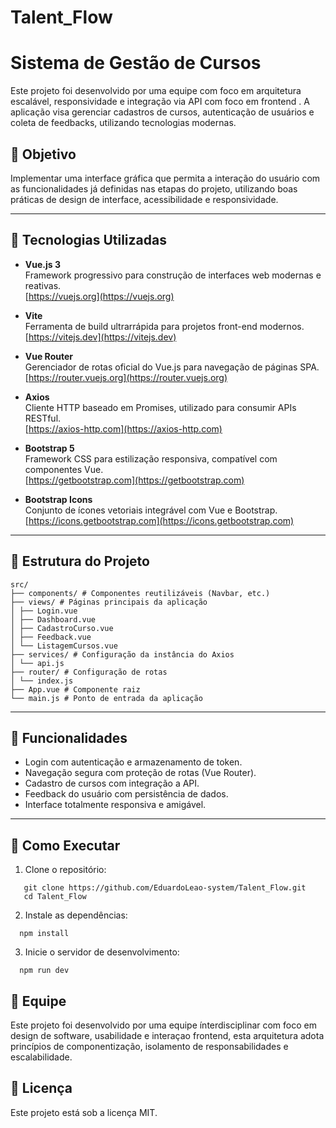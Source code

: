 # Talent_Flow
# Sistema de Gestão de Cursos

Este projeto foi desenvolvido por uma equipe com foco em arquitetura escalável, responsividade e integração via API com foco em frontend . A aplicação visa gerenciar cadastros de cursos, autenticação de usuários e coleta de feedbacks, utilizando tecnologias modernas.

## 🎯 Objetivo

Implementar uma interface gráfica que permita a interação do usuário com as funcionalidades já definidas nas etapas do projeto, utilizando boas práticas de design de interface, acessibilidade e responsividade.

---

## 🧠 Tecnologias Utilizadas

- **Vue.js 3**  
  Framework progressivo para construção de interfaces web modernas e reativas.  
   [https://vuejs.org](https://vuejs.org)

- **Vite**  
  Ferramenta de build ultrarrápida para projetos front-end modernos.  
  [https://vitejs.dev](https://vitejs.dev)

- **Vue Router**  
  Gerenciador de rotas oficial do Vue.js para navegação de páginas SPA.  
  [https://router.vuejs.org](https://router.vuejs.org)

- **Axios**  
  Cliente HTTP baseado em Promises, utilizado para consumir APIs RESTful.  
  [https://axios-http.com](https://axios-http.com)

- **Bootstrap 5**  
  Framework CSS para estilização responsiva, compatível com componentes Vue.  
  [https://getbootstrap.com](https://getbootstrap.com)

- **Bootstrap Icons**  
  Conjunto de ícones vetoriais integrável com Vue e Bootstrap.  
   [https://icons.getbootstrap.com](https://icons.getbootstrap.com)

---

## 📁 Estrutura do Projeto

```
src/
├── components/ # Componentes reutilizáveis (Navbar, etc.)
├── views/ # Páginas principais da aplicação
│ ├── Login.vue
│ ├── Dashboard.vue
│ ├── CadastroCurso.vue
│ ├── Feedback.vue
│ └── ListagemCursos.vue
├── services/ # Configuração da instância do Axios
│ └── api.js
├── router/ # Configuração de rotas
│ └── index.js
├── App.vue # Componente raiz
└── main.js # Ponto de entrada da aplicação

```
---

## 🔐 Funcionalidades

- Login com autenticação e armazenamento de token.
- Navegação segura com proteção de rotas (Vue Router).
- Cadastro de cursos com integração a API.
- Feedback do usuário com persistência de dados.
- Interface totalmente responsiva e amigável.

---

## 🚀 Como Executar

1. Clone o repositório:
```
   git clone https://github.com/EduardoLeao-system/Talent_Flow.git
   cd Talent_Flow
```
2. Instale as dependências:

```
  npm install
```
3. Inicie o servidor de desenvolvimento:

```
  npm run dev
```
## 🤝 Equipe


Este projeto foi desenvolvido por uma equipe ínterdisciplinar com foco em design de software, usabilidade e interaçao frontend, esta arquitetura adota princípios de componentização, isolamento de responsabilidades e escalabilidade.


## 📄 Licença

Este projeto está sob a licença MIT.
